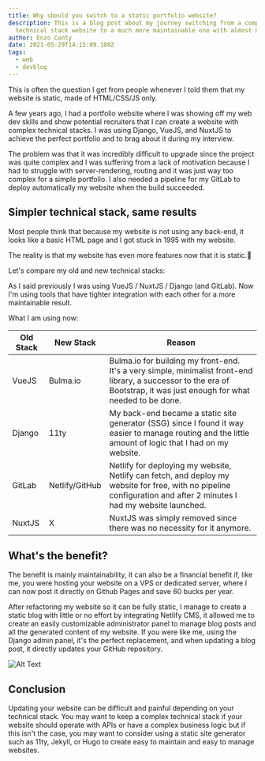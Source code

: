 ```yaml
---
title: Why should you switch to a static portfolio website?
description: This is a blog post about my journey switching from a complex
  technical stack website to a much more maintainable one with almost no effort.
author: Enzo Conty
date: 2021-05-29T14:15:09.100Z
tags:
  - web
  - devblog
---
```

This is often the question I get from people whenever I told them that my website is static, made of HTML/CSS/JS only.

A few years ago, I had a portfolio website where I was showing off my web dev skills and show potential recruiters that I can create a website with complex technical stacks. I was using Django, VueJS, and NuxtJS to achieve the perfect portfolio and to brag about it during my interview.

The problem was that it was incredibly difficult to upgrade since the project was quite complex and I was suffering from a lack of motivation because I had to struggle with server-rendering, routing and it was just way too complex for a simple portfolio. I also needed a pipeline for my GitLab to deploy automatically my website when the build succeeded. 

## Simpler technical stack, same results

Most people think that because my website is not using any back-end, it looks like a basic HTML page and I got stuck in 1995 with my website.

The reality is that my website has even more features now that it is static.🤯

Let's compare my old and new technical stacks:

As I said previously I was using VueJS / NuxtJS / Django (and GitLab).
Now I'm using tools that have tighter integration with each other for a more maintainable result.

What I am using now:


Old Stack | New Stack | Reason 
--- | --- | ---
VueJS | Bulma.io | Bulma.io for building my front-end. It's a very simple, minimalist front-end library, a successor to the era of Bootstrap, it was just enough for what needed to be done.
Django | 11ty | My back-end became a static site generator (SSG) since I  found it way easier to manage routing and the little amount of logic that I had on my website.
GitLab | Netlify/GitHub | Netlify for deploying my website, Netlify can fetch, and deploy my website for free, with no pipeline configuration and after 2 minutes I had my website launched.
NuxtJS | X | NuxtJS was simply removed since there was no necessity for it anymore.

## What's the benefit?

The benefit is mainly maintainability, it can also be a financial benefit if, like me, you were hosting your website on a VPS or dedicated server, where I can now post it directly on Github Pages and save 60 bucks per year. 

After refactoring my website so it can be fully static, I manage to create a static blog with little or no effort by integrating Netlify CMS, it allowed me to create an easily customizable administrator panel to manage blog posts and all the generated content of my website.
If you were like me, using the Django admin panel, it's the perfect replacement, and when updating a blog post, it directly updates your GitHub repository.

![Alt Text](https://dev-to-uploads.s3.amazonaws.com/uploads/articles/dqu20y2idzsqdjpxismq.png)

## Conclusion

Updating your website can be difficult and painful depending on your technical stack.
You may want to keep a complex technical stack if your website should operate with APIs or have a complex business logic but if this isn't the case, you may want to consider using a static site generator such as 11ty, Jekyll, or Hugo to create easy to maintain and easy to manage websites.
